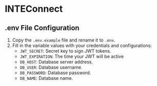 # INTEConnect

## .env File Configuration

1. Copy the `.env.example` file and rename it to `.env`.
2. Fill in the variable values with your credentials and configurations:
   - `JWT_SECRET`: Secret key to sign JWT tokens.
   - `JWT_EXPIRATION`: The time your JWT will be active
   - `DB_HOST`: Database server address.
   - `DB_USER`: Database username.
   - `DB_PASSWORD`: Database password.
   - `DB_NAME`: Database name.
